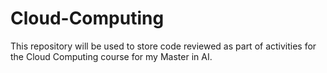 # Cloud-Computing
This repository will be used to store code reviewed as part of activities for the Cloud Computing course for my Master in AI.
